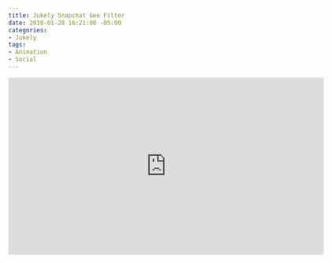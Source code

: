 ```yaml
---
title: Jukely Snapchat Geo Filter
date: 2018-01-28 16:21:00 -05:00
categories:
- Jukely
tags:
- Animation
- Social
---
```


<iframe src="https://player.vimeo.com/video/253156741" width="640" height="360" frameborder="0" webkitallowfullscreen mozallowfullscreen allowfullscreen autoplay=1&loop=1&autopause=0"></iframe>